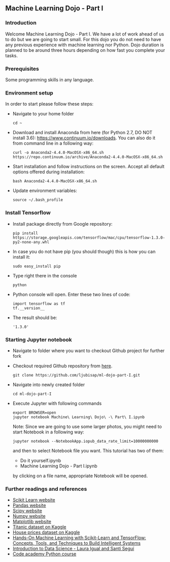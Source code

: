 ## Machine Learning Dojo - Part I
### Introduction
Welcome Machine Learning Dojo - Part I. We have a lot of work ahead of us to do but we are going to start small. 
For this dojo you do not need to have any previous experience with machine learning nor Python. 
Dojo duration is planned to be around three hours depending on how fast you complete your tasks.

### Prerequisites 
Some programming skills in any language. 

### Environment setup
In order to start please follow these steps: 
 * Navigate to your home folder
 	``` 
 	cd ~
	``` 
 * Download and install Anaconda from here (for Python 2.7, DO NOT install 3.6):
	https://www.continuum.io/downloads. You can also do it from command line in a following way:
	``` 
	curl -o Anaconda2-4.4.0-MacOSX-x86_64.sh https://repo.continuum.io/archive/Anaconda2-4.4.0-MacOSX-x86_64.sh
	``` 
 * Start installation and follow instructions on the screen. Accept all default options offered during installation:
    ``` 
	bash Anaconda2-4.4.0-MacOSX-x86_64.sh
	``` 
 * Update environment variables:
    ``` 
    source ~/.bash_profile
	```  
### Install Tensorflow
 * Install package directly from Google repository:
    ```
    pip install https://storage.googleapis.com/tensorflow/mac/cpu/tensorflow-1.3.0-py2-none-any.whl
    ```
 * In case you do not have pip (you should though) this is how you can install it:
    ```
    sudo easy_install pip
    ```
 * Type right there in the console
   ```
   python
   ```
 * Python console will open. Enter these two lines of code:
    ```  
    import tensorflow as tf
    tf.__version__
    ```
 * The result should be:
    ```
    '1.3.0'
    ```
### Starting Jupyter notebook 	
 * Navigate to folder where you want to checkout Github project for further fork
 * Checkout required Github repository from [here](https://github.com/ljubisap/ml-dojo-part-I).
    ``` 
    git clone https://github.com/ljubisap/ml-dojo-part-I.git
	```  
 * Navigate into newly created folder
 	``` 
 	cd ml-dojo-part-I
	``` 
 * Execute Jupyter with following commands
 	``` 
 	export BROWSER=open
 	jupyter notebook Machine\ Learning\ Dojo\ -\ Part\ I.ipynb
	```   
	Note: Since we are going to use some larger photos, you might need to start Notebook in a following way:
 	``` 
 	jupyter notebook --NotebookApp.iopub_data_rate_limit=10000000000  
    ```
    and then to select Notebook file you want. This tutorial has two of them:
     * Do it yourself.ipynb
     * Machine Learning Dojo - Part I.ipynb
    
    by clicking on a file name, appropriate Notebook will be opened.  
     	  
### Further readings and references
 * [Scikit Learn website](http://scikit-learn.org/)
 * [Pandas website](http://pandas.pydata.org/)
 * [Scipy website](https://www.scipy.org/)
 * [Numpy website](http://www.numpy.org/)
 * [Matplotlib website](http://matplotlib.org/)
 * [Titanic dataset on Kaggle](https://www.kaggle.com/c/titanic)
 * [House prices dataset on Kaggle](https://www.kaggle.com/c/house-prices-advanced-regression-techniques)
 * [Hands-On Machine Learning with Scikit-Learn and TensorFlow: Concepts, Tools, and Techniques to Build Intelligent Systems](http://shop.oreilly.com/product/0636920052289.do)
 * [Introduction to Data Science - Laura Igual and Santi Seguí](http://www.springer.com/de/book/9783319500164)
 * [Code academy Python course](https://www.codecademy.com/learn/python)